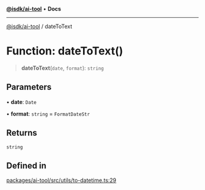 [**@isdk/ai-tool**](../README.md) • **Docs**

***

[@isdk/ai-tool](../globals.md) / dateToText

# Function: dateToText()

> **dateToText**(`date`, `format`): `string`

## Parameters

• **date**: `Date`

• **format**: `string` = `FormatDateStr`

## Returns

`string`

## Defined in

[packages/ai-tool/src/utils/to-datetime.ts:29](https://github.com/isdk/ai-tool.js/blob/e324043799402aa2caa41711a9168487ab85c166/src/utils/to-datetime.ts#L29)
